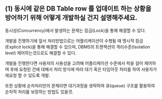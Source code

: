 (1) 동시에 같은 DB Table row 를 업데이트 하는 상황을 방어하기 위해 어떻게 개발하실 건지 설명해주세요.
----------------------------------------------------------------------------------------------------
동시성(Concurrency)에서 발생하는 문제는 잠금(Lock)을 통해 해결할 수 있다.

개발을 진행하기에 앞서 처리방법으로는 어플리케이션이 수행될 때 명시적 잠금(Explicit lock)을 통해 해결할 수 있으며,  DBMS의 트랜잭션의 격리수준(Isolation level) 제어하는것으로도 해결할 수 있다.

개발을 진행한다면 사용자의 사용성을 고려해 어플리케이션 수준에서 락을 걸어 제어하며 후에 요청된 건에 대해서 처리 방식에 따라 대기 혹은 타임아웃 처리를 하여 사용자가 재요청 할 수 있도록 개발.

또한 상황에 순차처리만의 문제라면 대기과정을 생략하여 큐(queue) 구조를 활용하여 순차적 처리를 보장하는 방법도 있을것.
